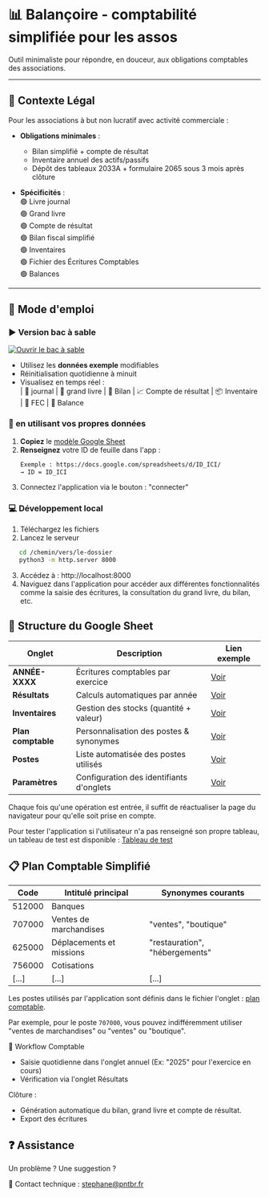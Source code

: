 # 📊 Balançoire - comptabilité simplifiée pour les assos

Outil minimaliste pour répondre, en douceur, aux obligations comptables des associations.

---

## 📌 Contexte Légal

Pour les associations à but non lucratif avec activité commerciale :

- **Obligations minimales** :

  - Bilan simplifié + compte de résultat
  - Inventaire annuel des actifs/passifs
  - Dépôt des tableaux 2033A + formulaire 2065 sous 3 mois après clôture

- **Spécificités** :  
  🟢 Livre journal  
  🟢 Grand livre  
  🟢 Compte de résultat  
  🟢 Bilan fiscal simplifié  
  🟢 Inventaires  
  🟢 Fichier des Écritures Comptables  
  🟢 Balances

---

## 🚀 Mode d'emploi

### ▶️ Version bac à sable

[![Ouvrir le bac à sable](https://img.shields.io/badge/🛠️-Tester_l'application-2ea44f)](https://balancoire.pntbr.fr)

- Utilisez les **données exemple** modifiables
- Réinitialisation quotidienne à minuit
- Visualisez en temps réel :  
  | 📑 journal | 📑 grand livre | 📑 Bilan | 📈 Compte de résultat | 📦 Inventaire | 📑 FEC | 📑 Balance

### 🔗 en utilisant vos propres données

1. **Copiez** le [modèle Google Sheet](https://docs.google.com/spreadsheets/d/1bmzkejvxIFkOqsKe0zUWeWvHnTSBJMK1yKe81quIJQs)
2. **Renseignez** votre ID de feuille dans l'app :
   ```txt
   Exemple : https://docs.google.com/spreadsheets/d/ID_ICI/
   → ID = ID_ICI
   ```
3. Connectez l'application via le bouton : "connecter"

### 💻 Développement local

1. Téléchargez les fichiers
2. Lancez le serveur

```bash
   cd /chemin/vers/le-dossier
   python3 -m http.server 8000
```

3. Accédez à : http://localhost:8000
4. Naviguez dans l'application pour accéder aux différentes fonctionnalités comme la saisie des écritures, la consultation du grand livre, du bilan, etc.

## 🧮 Structure du Google Sheet

| **Onglet**         | Description                              | Lien exemple                                                                                                                   |
| ------------------ | ---------------------------------------- | ------------------------------------------------------------------------------------------------------------------------------ |
| **ANNÉE-XXXX**     | Écritures comptables par exercice        | [Voir](https://docs.google.com/spreadsheets/d/1bmzkejvxIFkOqsKe0zUWeWvHnTSBJMK1yKe81quIJQs/edit?gid=1036658743#gid=1036658743) |
| **Résultats**      | Calculs automatiques par année           | [Voir](https://docs.google.com/spreadsheets/d/1bmzkejvxIFkOqsKe0zUWeWvHnTSBJMK1yKe81quIJQs/edit?gid=981539826#gid=981539826)   |
| **Inventaires**    | Gestion des stocks (quantité + valeur)   | [Voir](https://docs.google.com/spreadsheets/d/1bmzkejvxIFkOqsKe0zUWeWvHnTSBJMK1yKe81quIJQs/edit?gid=1841174573#gid=1841174573) |
| **Plan comptable** | Personnalisation des postes & synonymes  | [Voir](https://docs.google.com/spreadsheets/d/1bmzkejvxIFkOqsKe0zUWeWvHnTSBJMK1yKe81quIJQs/edit?gid=377402254#gid=377402254)   |
| **Postes**         | Liste automatisée des postes utilisés    | [Voir](https://docs.google.com/spreadsheets/d/1bmzkejvxIFkOqsKe0zUWeWvHnTSBJMK1yKe81quIJQs/edit?gid=183366098#gid=183366098)   |
| **Paramètres**     | Configuration des identifiants d'onglets | [Voir](https://docs.google.com/spreadsheets/d/1bmzkejvxIFkOqsKe0zUWeWvHnTSBJMK1yKe81quIJQs/edit?gid=0#gid=0)                   |

Chaque fois qu'une opération est entrée, il suffit de réactualiser la page du navigateur pour qu'elle soit prise en compte.

Pour tester l'application si l'utilisateur n'a pas renseigné son propre tableau, un tableau de test est disponible :
[Tableau de test](https://docs.google.com/spreadsheets/d/1EjBuZN2Brq9x1UoLKqCcipUxZRoG5gSFHu0eoXpy0oY/edit?gid=929320585#gid=929320585)

## 📋 Plan Comptable Simplifié

| Code   | Intitulé principal       | Synonymes courants             |
| ------ | ------------------------ | ------------------------------ |
| 512000 | Banques                  |
| 707000 | Ventes de marchandises   | "ventes", "boutique"           |
| 625000 | Déplacements et missions | "restauration", "hébergements" |
| 756000 | Cotisations              |
| [...]  | [...]                    | [...]                          |

Les postes utilisés par l'application sont définis dans le fichier l'onglet : [plan comptable](https://docs.google.com/spreadsheets/d/1bmzkejvxIFkOqsKe0zUWeWvHnTSBJMK1yKe81quIJQs/edit?gid=377402254#gid=377402254).

Par exemple, pour le poste `707000`, vous pouvez indifféremment utiliser "ventes de marchandises" ou "ventes" ou "boutique".

🔄 Workflow Comptable

- Saisie quotidienne dans l'onglet annuel (Ex: "2025" pour l'exercice en cours)
- Vérification via l'onglet Résultats

Clôture :

- Génération automatique du bilan, grand livre et compte de résultat.
- Export des écritures

## ❓ Assistance

Un problème ? Une suggestion ?

📧 Contact technique : stephane@pntbr.fr
